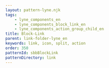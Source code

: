 ```yaml
---
layout: pattern-lyne.njk
tags: 
    - lyne_components_en
    - lyne_components_block_link_en
    - lyne_components_action_group_child_en
title: Block-Link
parent: link-folder-lyne_en
keywords: link, icon, split, action
order: 350
patternId: sbbBlockLink
patternDirectory: link
---
```

